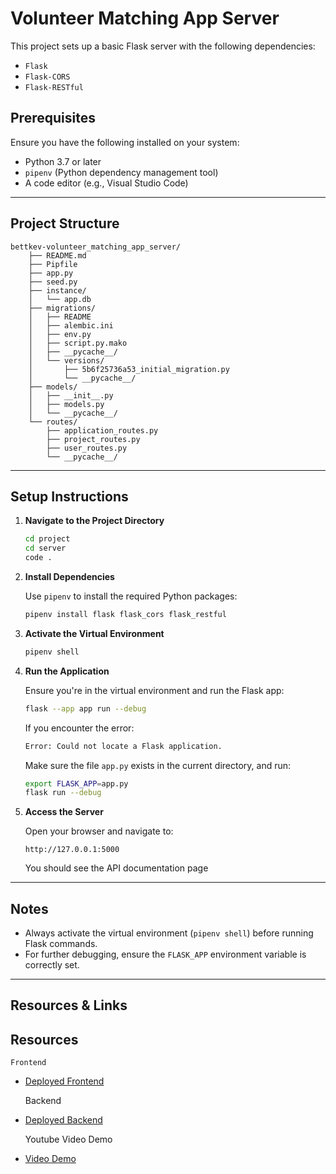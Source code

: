 # Volunteer Matching App Server

This project sets up a basic Flask server with the following dependencies:
- `Flask`
- `Flask-CORS`
- `Flask-RESTful`

## Prerequisites

Ensure you have the following installed on your system:
- Python 3.7 or later
- `pipenv` (Python dependency management tool)
- A code editor (e.g., Visual Studio Code)

---

## Project Structure

```
bettkev-volunteer_matching_app_server/
    ├── README.md
    ├── Pipfile
    ├── app.py
    ├── seed.py
    ├── instance/
    │   └── app.db
    ├── migrations/
    │   ├── README
    │   ├── alembic.ini
    │   ├── env.py
    │   ├── script.py.mako
    │   ├── __pycache__/
    │   └── versions/
    │       ├── 5b6f25736a53_initial_migration.py
    │       └── __pycache__/
    ├── models/
    │   ├── __init__.py
    │   ├── models.py
    │   └── __pycache__/
    └── routes/
        ├── application_routes.py
        ├── project_routes.py
        ├── user_routes.py
        └── __pycache__/                                       
```
---

## Setup Instructions

1. **Navigate to the Project Directory**

   ```bash
   cd project
   cd server
   code .
   ```

2. **Install Dependencies**

   Use `pipenv` to install the required Python packages:

   ```bash
   pipenv install flask flask_cors flask_restful
   ```

3. **Activate the Virtual Environment**

   ```bash
   pipenv shell
   ```

4. **Run the Application**

   Ensure you're in the virtual environment and run the Flask app:

   ```bash
   flask --app app run --debug
   ```

   If you encounter the error:

   ```bash
   Error: Could not locate a Flask application.
   ```

   Make sure the file `app.py` exists in the current directory, and run:

   ```bash
   export FLASK_APP=app.py
   flask run --debug
   ```

7. **Access the Server**

   Open your browser and navigate to:
   ```
   http://127.0.0.1:5000
   ```

   You should see the API documentation page

---

## Notes

- Always activate the virtual environment (`pipenv shell`) before running Flask commands.
- For further debugging, ensure the `FLASK_APP` environment variable is correctly set.

---

## Resources & Links

## Resources
    Frontend
- [Deployed Frontend](https://volunteer-liard.vercel.app/)

    Backend
- [Deployed Backend](https://volunteer-matching-app-server.onrender.com/)

    Youtube Video Demo
- [Video Demo](https://youtu.be/fqeVZi8tRKk)